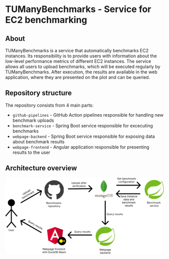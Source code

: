 # TUManyBenchmarks - Service for EC2 benchmarking
## About
TUManyBenchmarks is a service that automatically benchmarks EC2 instances.
Its responsibility is to provide users with information about the low-level performance metrics of different EC2 instances.
The service allows all users to upload benchmarks, which will be executed regularly by TUManyBenchmarks.
After execution, the results are available in the web application, where they are presented on the plot and can be queried.

## Repository structure
The repository consists from 4 main parts:
- `github-pipelines` - GitHub Action pipelines responsible for handling new benchmark uploads
- `benchmark-service` - Spring Boot service responsible for excecuting benchmarks
- `webpage-backend` - Spring Boot service responsible for exposing data about benchmark results
- `webpage-frontend` - Angular application responsible for presenting results to the user

## Architecture overview

![Architecture](other/architecture.png)

